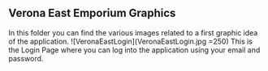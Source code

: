 ﻿## Verona East Emporium Graphics
In this folder you can find the various images related to a first graphic idea of the application.
![VeronaEastLogin](VeronaEastLogin.jpg =250)
This is the Login Page where you can log into the application using your email and password.
